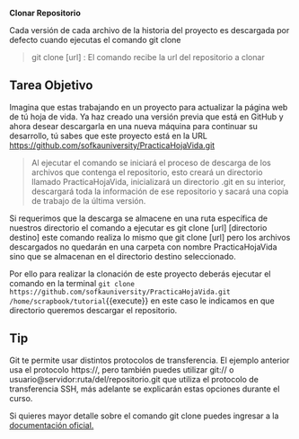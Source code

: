 **Clonar Repositorio**

Cada versión de cada archivo de la historia del proyecto es descargada por defecto cuando ejecutas el comando git clone

> git clone [url] : El comando recibe la url del repositorio a clonar

## Tarea Objetivo

Imagina que estas trabajando en un proyecto para actualizar la página web de tú hoja de vida. Ya haz creado una versión previa que está en GitHub y ahora desear descargarla en una nueva máquina para continuar su desarrollo, tú sabes que este proyecto está en la URL https://github.com/sofkauniversity/PracticaHojaVida.git

> Al ejecutar el comando se iniciará el proceso de descarga de los archivos que contenga el repositorio, esto creará un directorio llamado PracticaHojaVida, inicializará un directorio .git en su interior, descargará toda la información de ese repositorio y sacará una copia de trabajo de la última versión.

Si requerimos que la descarga se almacene en una ruta específica de nuestros directorio el comando a ejecutar es git clone [url] [directorio destino] este comando realiza lo mismo que git clone [url] pero los archivos descargados no quedarán en una carpeta con nombre PracticaHojaVida sino que se almacenan en el directorio destino seleccionado.

Por ello para realizar la clonación de este proyecto deberás ejecutar el comando en la terminal `git clone https://github.com/sofkauniversity/PracticaHojaVida.git /home/scrapbook/tutorial`{{execute}} en este caso le indicamos en que directorio queremos descargar el repositorio.

## Tip

Git te permite usar distintos protocolos de transferencia. El ejemplo anterior usa el protocolo https://, pero también puedes utilizar git:// o usuario@servidor:ruta/del/repositorio.git que utiliza el protocolo de transferencia SSH, más adelante se explicarán estas opciones durante el curso.

Si quieres mayor detalle sobre el comando git clone puedes ingresar a la [documentación oficial.](https://git-scm.com/book/es/v2/Fundamentos-de-Git-Obteniendo-un-repositorio-Git)

